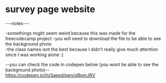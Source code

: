 # survey page website

---notes--- 

-somethings might seem weird because this was made for the freecodecamp project
-you will need to download the file to be able to see the background photo  
-the class names isnt the best because I didn't really give much attention since I was working alone :)  

--you can check the code in codepen below (you wont be able to see the background photo)--  
https://codepen.io/itzSaeed/pen/qBpmJRV
